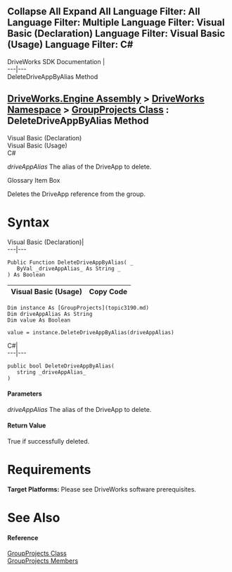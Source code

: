 Collapse All Expand All Language Filter: All  Language Filter: Multiple  Language Filter: Visual Basic (Declaration) Language Filter: Visual Basic (Usage) Language Filter: C#  
---  
DriveWorks SDK Documentation  |   
---|---  
DeleteDriveAppByAlias Method   
  
[DriveWorks.Engine Assembly](topic2156.md) > [DriveWorks Namespace](topic2159.md) > [GroupProjects Class](topic3190.md) : DeleteDriveAppByAlias Method  
---  
  
Visual Basic (Declaration)    
Visual Basic (Usage)    
C# 

_driveAppAlias_
    The alias of the DriveApp to delete.

Glossary Item Box

Deletes the DriveApp reference from the group. 

# Syntax

Visual Basic (Declaration)|   
---|---  
      
    
    Public Function DeleteDriveAppByAlias( _
       ByVal _driveAppAlias_ As String _
    ) As Boolean  
  
Visual Basic (Usage)| Copy Code  
---|---  
      
    
    Dim instance As [GroupProjects](topic3190.md)
    Dim driveAppAlias As String
    Dim value As Boolean
     
    value = instance.DeleteDriveAppByAlias(driveAppAlias)  
  
C#|   
---|---  
      
    
    public bool DeleteDriveAppByAlias( 
       string _driveAppAlias_
    )  
  
#### Parameters

 _driveAppAlias_
    The alias of the DriveApp to delete.

#### Return Value

True if successfully deleted.

# Requirements

**Target Platforms:** Please see DriveWorks software prerequisites.

# See Also

#### Reference

[GroupProjects Class](topic3190.md)   
[GroupProjects Members](topic3191.md)


